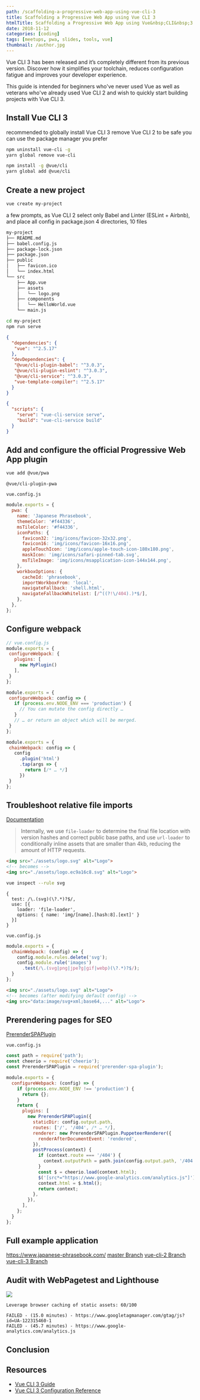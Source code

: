 ```yaml
---
path: /scaffolding-a-progressive-web-app-using-vue-cli-3
title: Scaffolding a Progressive Web App using Vue CLI 3
htmlTitle: Scaffolding a Progressive Web App using Vue&nbsp;CLI&nbsp;3
date: 2018-11-12
categories: [coding]
tags: [meetups, pwa, slides, tools, vue]
thumbnail: /author.jpg
---
```


Vue CLI 3 has been released and it’s completely different from its previous version. Discover how it simplifies your toolchain, reduces configuration fatigue and improves your developer experience.

This guide is intended for beginners who've never used Vue as well as veterans who've already used Vue CLI 2 and wish to quickly start building projects with Vue CLI 3.

## Install Vue CLI 3

recommended to globally install Vue CLI 3
remove Vue CLI 2 to be safe
you can use the package manager you prefer

```bash
npm uninstall vue-cli -g
yarn global remove vue-cli
```

```bash
npm install -g @vue/cli
yarn global add @vue/cli
```

## Create a new project

```bash
vue create my-project
```

a few prompts, as Vue CLI 2
select only Babel and Linter (ESLint + Airbnb), and place all config in package.json
4 directories, 10 files

```bash
my-project
├── README.md
├── babel.config.js
├── package-lock.json
├── package.json
├── public
│   ├── favicon.ico
│   └── index.html
└── src
    ├── App.vue
    ├── assets
    │   └── logo.png
    ├── components
    │   └── HelloWorld.vue
    └── main.js
```

```bash
cd my-project
npm run serve
```

```json
{
  "dependencies": {
   "vue": "^2.5.17"
  },
  "devDependencies": {
   "@vue/cli-plugin-babel": "^3.0.3",
   "@vue/cli-plugin-eslint": "^3.0.3",
   "@vue/cli-service": "^3.0.3",
   "vue-template-compiler": "^2.5.17"
  }
}
```

```json
{
  "scripts": {
    "serve": "vue-cli-service serve",
    "build": "vue-cli-service build"
  }
}
```

## Add and configure the official Progressive Web App plugin

```bash
vue add @vue/pwa
```

`@vue/cli-plugin-pwa`

`vue.config.js`

```js
module.exports = {
  pwa: {
    name: 'Japanese Phrasebook',
    themeColor: '#f44336',
    msTileColor: '#f44336',
    iconPaths: {
      favicon32: 'img/icons/favicon-32x32.png',
      favicon16: 'img/icons/favicon-16x16.png',
      appleTouchIcon: 'img/icons/apple-touch-icon-180x180.png',
      maskIcon: 'img/icons/safari-pinned-tab.svg',
      msTileImage: 'img/icons/msapplication-icon-144x144.png',
    },
    workboxOptions: {
      cacheId: 'phrasebook',
      importWorkboxFrom: 'local',
      navigateFallback: 'shell.html',
      navigateFallbackWhitelist: [/^((?!\/404).)*$/],
    },
  },
};
```

## Configure webpack

```js
// vue.config.js
module.exports = {
 configureWebpack: {
   plugins: [
     new MyPlugin()
   ],
 }
};
```

```js
module.exports = {
 configureWebpack: config => {
   if (process.env.NODE_ENV === 'production') {
     // You can mutate the config directly …
   }
   // … or return an object which will be merged.
 }
};
```

```js
module.exports = {
 chainWebpack: config => {
   config
     .plugin('html')
     .tap(args => {
       return [/* … */]
     })
 }
};
```

## Troubleshoot relative file imports

[Documentation](https://cli.vuejs.org/guide/html-and-static-assets.html#building-a-multi-page-app)

> Internally, we use `file-loader` to determine the final file location with version hashes and correct public base paths, and use `url-loader` to conditionally inline assets that are smaller than 4kb, reducing the amount of HTTP requests.

```html
<img src="./assets/logo.svg" alt="Logo">
<!-- becomes -->
<img src="./assets/logo.ec9a16c8.svg" alt="Logo">
```

```bash
vue inspect --rule svg
```

```
{
  test: /\.(svg)(\?.*)?$/,
  use: [{
    loader: 'file-loader',
    options: { name: 'img/[name].[hash:8].[ext]' }
  }]
}
```

`vue.config.js`

```js
module.exports = {
  chainWebpack: (config) => {
    config.module.rules.delete('svg');
    config.module.rule('images')
      .test(/\.(svg|png|jpe?g|gif|webp)(\?.*)?$/);
  }
};
```

```html
<img src="./assets/logo.svg" alt="Logo">
<!-- becomes (after modifying default config) -->
<img src="data:image/svg+xml;base64,..." alt="Logo">
```

## Prerendering pages for SEO

[PrerenderSPAPlugin](https://github.com/chrisvfritz/prerender-spa-plugin)

`vue.config.js`

```js
const path = require('path');
const cheerio = require('cheerio');
const PrerenderSPAPlugin = require('prerender-spa-plugin');

module.exports = {
  configureWebpack: (config) => {
    if (process.env.NODE_ENV !== 'production') {
      return {};
    }
    return {
      plugins: [
        new PrerenderSPAPlugin({
          staticDir: config.output.path,
          routes: ['/', '/404', /* … */],
          renderer: new PrerenderSPAPlugin.PuppeteerRenderer({
            renderAfterDocumentEvent: 'rendered',
          }),
          postProcess(context) {
            if (context.route === '/404') {
              context.outputPath = path.join(config.output.path, '/404.html');
            }
            const $ = cheerio.load(context.html);
            $('[src*="https://www.google-analytics.com/analytics.js"]').remove();
            context.html = $.html();
            return context;
          },
        }),
      ],
    };
  }
};
```

## Full example application

<https://www.japanese-phrasebook.com/> 
[master Branch](https://github.com/Lorti/phrasebook/tree/master)
[vue-cli-2 Branch](https://github.com/Lorti/phrasebook/tree/vue-cli-2)
[vue-cli-3 Branch](https://github.com/Lorti/phrasebook/tree/vue-cli-3)

## Audit with WebPagetest and Lighthouse

![](/images/vue-cli-3-pwa/webpagetest-score.png)

```
Leverage browser caching of static assets: 60/100

FAILED - (15.0 minutes) - https://www.googletagmanager.com/gtag/js?id=UA-122315460-1
FAILED - (45.7 minutes) - https://www.google-analytics.com/analytics.js
```

## Conclusion

## Resources

* [Vue CLI 3 Guide](https://cli.vuejs.org/guide/)
* [Vue CLI 3 Configuration Reference](https://cli.vuejs.org/config/)
